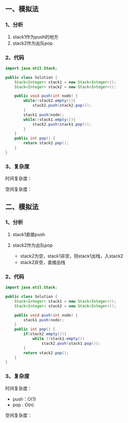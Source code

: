 ## 一、模拟法

### 1、分析

1. stack1作为push的地方
2. stack2作为出队pop

### 2、代码

```java
import java.util.Stack;

public class Solution {
    Stack<Integer> stack1 = new Stack<Integer>();
    Stack<Integer> stack2 = new Stack<Integer>();

    public void push(int node) {
        while(!stack2.empty()){
            stack1.push(stack2.pop());
        }
        stack1.push(node);
        while(!stack1.empty()){
            stack2.push(stack1.pop());
        }
    }
    public int pop() {
        return stack2.pop();
    }
}
```

### 3、复杂度

时间复杂度：

空间复杂度：

## 二、模拟法

### 1、分析

1. stack1直接push

2. stack2作为出队pop

   * stack2为空，stack1非空，则stack1出栈，入stack2
   * stack2非空，直接出栈

   

### 2、代码

```java
import java.util.Stack;

public class Solution {
    Stack<Integer> stack1 = new Stack<Integer>();
    Stack<Integer> stack2 = new Stack<Integer>();

    public void push(int node) {
        stack1.push(node);
    }
    public int pop() {
        if(stack2.empty()){
            while (!stack1.empty())
                stack2.push(stack1.pop());
        }
        return stack2.pop();
    }
}
```

### 3、复杂度

时间复杂度：

* push：O(1)
* pop : O(n)

空间复杂度：

